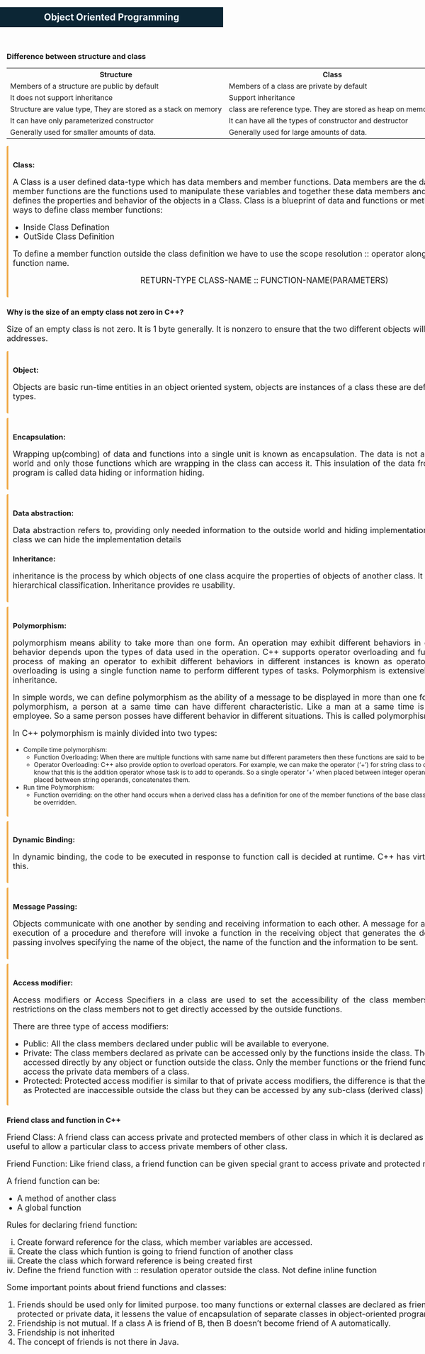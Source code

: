 <html lang="en">
<body style="padding:0px;margin:0px;">
<div style="background: #0c2635;">
    <center><h2 style="padding: 10px;color: aliceblue;">Object Oriented Programming</h3></center>
</div>
<div style="width: 1160px;margin:0 auto;padding: 15px;">
	<div>
		<h3>Difference between structure and class</h3>
		<table style="border:1px;">
			<tr>
				<th>Structure</th>
				<th>Class</th>
			</tr>
			<tr>
				<td>Members of a structure are public by default</td>
				<td>Members of a class are private by default</td>
			</tr>
			<tr>
				<td>It does not support inheritance</td>
				<td>Support inheritance</td>
			</tr>
			<tr>
				<td>Structure are value type, They are stored as a stack on memory</td>
				<td>class are reference type. They are stored as heap on memory.</td>
			</tr>
			<tr>
				<td>It can have only parameterized constructor</td>
				<td>It can have all the types of constructor and destructor</td>
			</tr>
			<tr>
				<td>Generally used for smaller amounts of data.</td>
				<td>Generally used for large amounts of data.</td>
			</tr>
		</table>
	</div>
    <div style="padding: 10px;border-left: 4px solid #f0ad4e;border-radius: 3px;">
    <h3>Class:</h3>
    <p style="font-size: 18px;align: justify;">A Class is a user defined data-type which has data members and member functions. Data members are the data variables and member functions are the functions used to manipulate these variables and together these data members and member functions defines the properties and behavior of the objects in a Class. Class is a blueprint of data and functions or methods. There are two ways to define class member functions:</p>
    <ul>
        <li style="font-size: 18px;">Inside Class Defination</li>
        <li style="font-size: 18px;">OutSide Class Definition</li>
    </ul>
    <p style="font-size: 18px;">To define a member function outside the class definition we have to use the scope resolution :: operator along with class name and function name.</p>
    <center><p style="font-size: 18px;">RETURN-TYPE CLASS-NAME :: FUNCTION-NAME(PARAMETERS)</p></center>
</div>
<div>
	<h3>Why is the size of an empty class not zero in C++?</h3>
	<p style="font-size:18px;align:justify;">Size of an empty class is not zero. It is 1 byte generally. It is nonzero to ensure that the two different objects will have different addresses.</p>
</div>
<div style="padding: 10px;border-left: 4px solid #f0ad4e;border-radius: 3px;margin-top: 10px;">
    <h3>Object:</h3>
    <p style="font-size: 18px;">Objects are basic run-time entities in an object oriented system, objects are instances of a class these are defined user defined data types.</p>
</div>
<div style="padding: 10px;border-left: 4px solid #f0ad4e;border-radius: 3px;margin-top: 10px;">
    <h3>Encapsulation:</h3>
    <p style="font-size: 18px;text-align: justify;">Wrapping up(combing) of data and functions into a single unit is known as encapsulation. The data is not accessible to the outside world and only those functions which are wrapping in the class can access it. This insulation of the data from direct access by the program is called data hiding or information hiding.</p>
</div>
<div style="padding: 10px;border-left: 4px solid #f0ad4e;border-radius: 3px;margin-top: 10px;">
    <h3>Data abstraction:</h3>
    <p style="font-size: 18px;text-align: justify;">Data abstraction refers to, providing only needed information to the outside world and hiding implementation details. Using abstract class we can hide the implementation details</p>
	<p style="font-size: 18px;text-align: justify;>Characteristics of Abstruct class</p>
	<ul>
		<li>A class is abstract if it has at least one pure virtual function.</li>
		<li>We can have pointers and references of abstract class type.</li>
		<li>If we do not override the pure virtual function in derived class, then derived class also becomes abstract class.</li>
		<li>An abstract class can have constructors.</li>
	</ul>
</div>
<div style="padding: 10px;border-left: 4px solid #f0ad4e;border-radius: 3px;margin-top: 10px;">
    <h3>Inheritance:</h3>
    <p style="font-size: 18px;text-align: justify;">inheritance is the process by which objects of one class acquire the properties of objects of another class. It supports the concept of hierarchical classification. Inheritance provides re usability.</p>
</div>
<div style="padding: 10px;border-left: 4px solid #f0ad4e;border-radius: 3px;margin-top: 10px;">
    <h3>Polymorphism:</h3>
    <p style="font-size: 18px;text-align: justify;">polymorphism means ability to take more than one form. An operation may exhibit different behaviors in different instances. The behavior depends upon the types of data used in the operation. C++ supports operator overloading and function overloading. The process of making an operator to exhibit different behaviors in different instances is known as operator overloading. Function overloading is using a single function name to perform different types of tasks. Polymorphism is extensively used in implementing inheritance.</p>
	<p style="font-size: 18px;text-align: justify;">In simple words, we can define polymorphism as the ability of a message to be displayed in more than one form. Real life example of polymorphism, a person at a same time can have different characteristic. Like a man at a same time is a father, a husband, a employee. So a same person posses have different behavior in different situations. This is called polymorphism.</p>
	<p style="font-size: 18px;text-align: justify;">In C++ polymorphism is mainly divided into two types:</p>
	<ul>
		<li>Compile time polymorphism:
			<ul>
				<li>Function Overloading: When there are multiple functions with same name but different parameters then these functions are said to be overloaded.</li>
				<li>Operator Overloading: C++ also provide option to overload operators. For example, we can make the operator (‘+’) for string class to concatenate two strings. We know that this is the addition operator whose task is to add to operands. So a single operator ‘+’ when placed between integer operands, adds them and when placed between string operands, concatenates them.</li>
			</ul>
		</li>
		<li>Run time Polymorphism:
		<ul>
			<li>Function overriding: on the other hand occurs when a derived class has a definition for one of the member functions of the base class. That base function is said to be overridden.</li>
		</ul>
		</li>
	</ul>
</div>
<div style="padding: 10px;border-left: 4px solid #f0ad4e;border-radius: 3px;margin-top: 10px;">
    <h3>Dynamic Binding:</h3>
    <p style="font-size: 18px;text-align: justify;">In dynamic binding, the code to be executed in response to function call is decided at runtime. C++ has virtual functions to support this.</p>
</div>
<div style="padding: 10px;border-left: 4px solid #f0ad4e;border-radius: 3px;margin-top: 10px;">
    <h3>Message Passing:</h3>
    <p style="font-size: 18px;text-align: justify;">Objects communicate with one another by sending and receiving information to each other. A message for an object is a request for execution of a procedure and therefore will invoke a function in the receiving object that generates the desired results. Message passing involves specifying the name of the object, the name of the function and the information to be sent.</p>
</div>
<div style="padding: 10px;border-left: 4px solid #f0ad4e;border-radius: 3px;margin-top: 10px;">
    <h3>Access modifier:</h3>
    <p style="font-size: 18px;text-align: justify;">Access modifiers or Access Specifiers in a class are used to set the accessibility of the class members. That is, it sets some restrictions on the class members not to get directly accessed by the outside functions.</p>
    <p style="font-size: 18px;text-align: justify;">There are three type of access modifiers:</p>
    <ul>
        <li style="font-size: 18px;">Public: All the class members declared under public will be available to everyone.</li>
        <li style="font-size: 18px;">
            Private: The class members declared as private can be accessed only by the functions inside the class. They are not allowed to be accessed directly by any object or function outside the class. Only the member functions or the friend functions are allowed to access the private data members of a class.
        </li>
        <li style="font-size: 18px;">
            Protected: Protected access modifier is similar to that of private access modifiers, the difference is that the class member declared as Protected are inaccessible outside the class but they can be accessed by any sub-class (derived class) of that class.
        </li>
    </ul>
</div>
<div>
	<h3>Friend class and function in C++</h3>
	<p style="font-size: 18px;">Friend Class: A friend class can access private and protected members of other class in which it is declared as friend. It is sometimes useful to allow a particular class to access private members of other class.</p>
	<p style="font-size: 18px;">Friend Function: Like friend class, a friend function can be given special grant to access private and protected members.</p>
	<P style="font-size: 18px;">A friend function can be:</P>
	<ul>
		<li style="font-size: 18px;">A method of another class</li>
		<li style="font-size: 18px;">A global function</li>
	</ul>
	<p style="font-size: 18px;">Rules for declaring friend function:</p>
	<ol type="i">
		<li style="font-size: 18px;">Create forward reference for the class, which member variables are accessed.</li>
		<li style="font-size: 18px;">Create the class which funtion is going to friend function of another class</li>
		<li style="font-size: 18px;">Create the class which forward reference is being created first</li>
		<li style="font-size: 18px;">Define the friend function with :: resulation operator outside the class. Not define inline function</li>
	</ol>
	<p style="font-size: 18px;">Some important points about friend functions and classes:</p>
	<ol type="1">
		<li style="font-size: 18px;">Friends should be used only for limited purpose. too many functions or external classes are declared as friends of a class with protected or private data, it lessens the value of encapsulation of separate classes in object-oriented programming.</li>
		<li style="font-size: 18px;">Friendship is not mutual. If a class A is friend of B, then B doesn’t become friend of A automatically.</li>
		<li style="font-size: 18px;">Friendship is not inherited</li>
		<li style="font-size: 18px;">The concept of friends is not there in Java.</li>
	</ol>
</div>
</div>
</body>
</html>